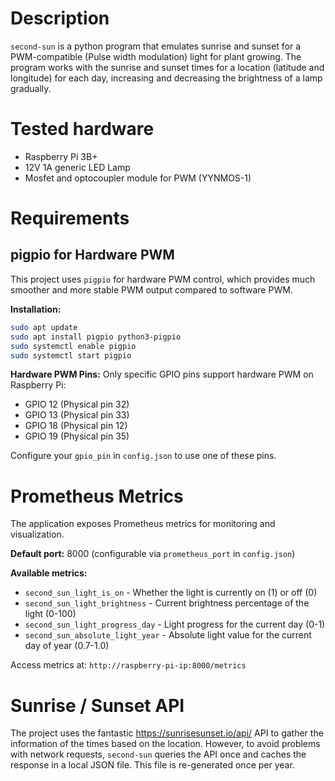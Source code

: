 # Description

`second-sun` is a python program that emulates sunrise and sunset for a PWM-compatible (Pulse width modulation) light for plant growing. The program works with the sunrise and sunset times for a location (latitude and longitude) for each day, increasing and decreasing the brightness of a lamp gradually.

# Tested hardware
- Raspberry Pi 3B+
- 12V 1A generic LED Lamp
- Mosfet and optocoupler module for PWM (YYNMOS-1)

# Requirements
## pigpio for Hardware PWM
This project uses `pigpio` for hardware PWM control, which provides much smoother and more stable PWM output compared to software PWM.

**Installation:**
```bash
sudo apt update
sudo apt install pigpio python3-pigpio
sudo systemctl enable pigpio
sudo systemctl start pigpio
```

**Hardware PWM Pins:**
Only specific GPIO pins support hardware PWM on Raspberry Pi:
- GPIO 12 (Physical pin 32)
- GPIO 13 (Physical pin 33) 
- GPIO 18 (Physical pin 12)
- GPIO 19 (Physical pin 35)

Configure your `gpio_pin` in `config.json` to use one of these pins.

# Prometheus Metrics
The application exposes Prometheus metrics for monitoring and visualization.

**Default port:** 8000 (configurable via `prometheus_port` in `config.json`)

**Available metrics:**
- `second_sun_light_is_on` - Whether the light is currently on (1) or off (0)
- `second_sun_light_brightness` - Current brightness percentage of the light (0-100)
- `second_sun_light_progress_day` - Light progress for the current day (0-1)
- `second_sun_absolute_light_year` - Absolute light value for the current day of year (0.7-1.0)

Access metrics at: `http://raspberry-pi-ip:8000/metrics`

# Sunrise / Sunset API
The project uses the fantastic https://sunrisesunset.io/api/ API to gather the information of the times based on the location. However, to avoid problems with network requests, `second-sun` queries the API once and caches the response in a local JSON file. This file is re-generated once per year. 